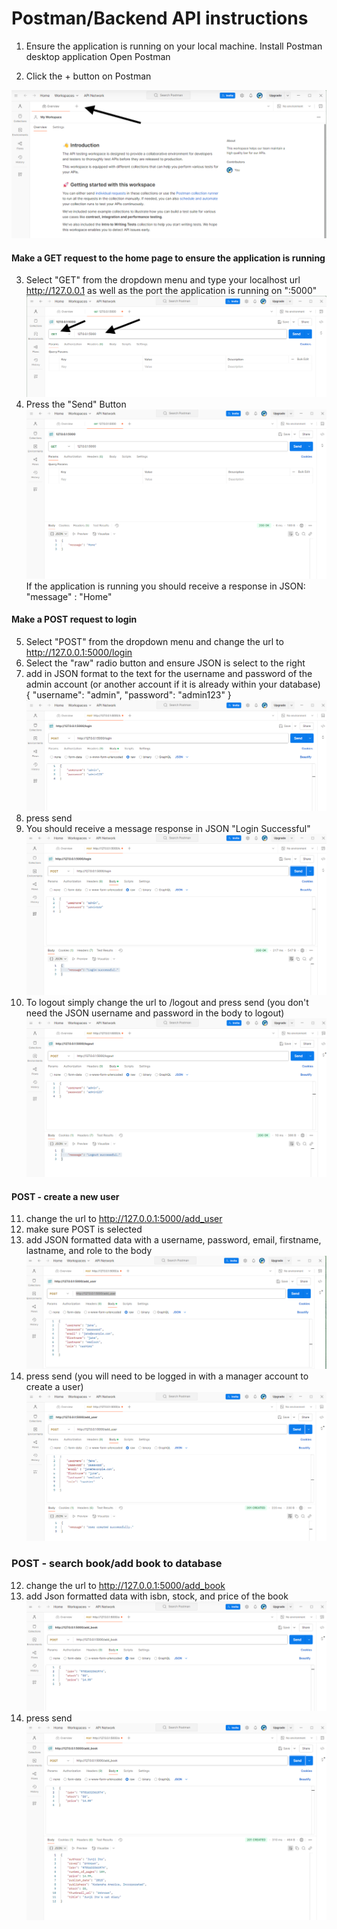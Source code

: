 

# Postman/Backend API instructions

1.
    Ensure the application is running on your local machine.
    Install Postman desktop application
    Open Postman

2.  Click the + button on Postman

![alt text](postmancross.png)


#### Make a GET request to the home page to ensure the application is running 
3. Select "GET" from the dropdown menu and type your localhost url http://127.0.0.1 as well as the port the application is running on ":5000"
![alt text](postmanget.png)
4. Press the "Send" Button
![alt text](home.png)
If the  application is running you should receive a response in
    JSON: "message" : "Home"

#### Make a POST request to login 

5. Select "POST" from the dropdown menu and change the url to http://127.0.0.1:5000/login
6. Select the "raw" radio button and ensure JSON is select to the right
7. add in JSON format to the text for the username and password of the admin account (or another account if it is already within your database)
{
    "username": "admin",
    "password": "admin123"
}
![](login.png)
8. press send
9. You should receive a message response in JSON "Login Successful" 
![](loginsuccess.png)
10. To logout simply change the url to /logout and press send (you don't need the JSON username and password in the body to logout) 
![](logout.png)

#### POST - create a new user

11. change the url to http://127.0.0.1:5000/add_user
12. make sure POST is selected
13. add JSON formatted data with a username, password, email, firstname, lastname, and role to the body
![](adduser.png)
14. press send (you will need to be logged in with a manager account to create a user)
![alt text](usercreated.png)


### POST - search book/add book to database

12. change the url to http://127.0.0.1:5000/add_book 
13. add Json formatted data with isbn, stock, and price of the book
![alt text](add_book.png)
14. press send
![alt text](book_added.png)
